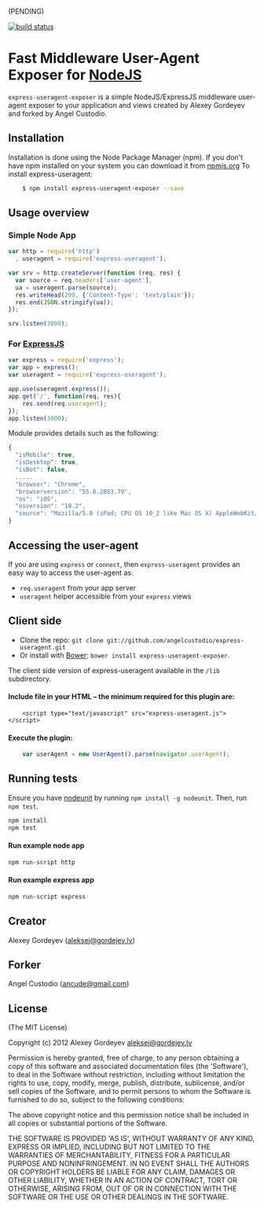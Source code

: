 (PENDING)

[![build status](https://secure.travis-ci.org/angelcustodio/express-useragent.png)](http://travis-ci.org/angelcustodio/express-useragent)

# Fast Middleware User-Agent Exposer for [NodeJS](http://nodejs.org/)

`express-useragent-exposer` is a simple NodeJS/ExpressJS middleware user-agent exposer to your application and views created by Alexey Gordeyev and forked by Angel Custodio.

## Installation

Installation is done using the Node Package Manager (npm). If you don't have npm installed on your system you can download it from [npmjs.org](http://npmjs.org/)
To install express-useragent:
```bash
    $ npm install express-useragent-exposer --save
```

## Usage overview

### Simple Node App

```js
var http = require('http')
  , useragent = require('express-useragent');

var srv = http.createServer(function (req, res) {
  var source = req.headers['user-agent'],
  ua = useragent.parse(source);
  res.writeHead(200, {'Content-Type': 'text/plain'});
  res.end(JSON.stringify(ua));
});

srv.listen(3000);
```

### For [ExpressJS](http://expressjs.com/)

```js
var express = require('express');
var app = express();
var useragent = require('express-useragent');

app.use(useragent.express());
app.get('/', function(req, res){
    res.send(req.useragent);
});
app.listen(3000);
```

Module provides details such as the following:

```js
{
  "isMobile": true,
  "isDesktop": true,
  "isBot": false,
  .....
  "browser": "Chrome",
  "browserversion": "55.0.2883.79",
  "os": "iOS",
  "osversion": "10.2",
  "source": "Mozilla/5.0 (iPad; CPU OS 10_2 like Mac OS X) AppleWebKit/602.1.50 (KHTML, like Gecko) CriOS/55.0.2883.79"
}

```

## Accessing the user-agent

If you are using `express` or `connect`, then `express-useragent`
provides an easy way to access the user-agent as:

- `req.useragent` from your app server
- `useragent` helper accessible from your `express` views

## Client side

* Clone the repo: `git clone git://github.com/angelcustodio/express-useragent.git`
* Or install with [Bower](http://twitter.github.com/bower): `bower install express-useragent-exposer`.

The client side version of express-useragent available in the `/lib` subdirectory.

#### Include file in your HTML – the minimum required for this plugin are:
```
    <script type="text/javascript" src="express-useragent.js"></script>
```
#### Execute the plugin:
```javascript
    var userAgent = new UserAgent().parse(navigator.userAgent);
```

## Running tests

Ensure you have [nodeunit](https://github.com/caolan/nodeunit) by running ```npm install -g nodeunit```.
Then, run ```npm test```.

```bash
npm install
npm test
```

#### Run example node app

```bash
npm run-script http
```

#### Run example express app

```bash
npm run-script express
```

## Creator

Alexey Gordeyev (aleksej@gordejev.lv)

## Forker

Angel Custodio (ancude@gmail.com)

## License

(The MIT License)

Copyright (c) 2012 Alexey Gordeyev <aleksej@gordejev.lv>

Permission is hereby granted, free of charge, to any person obtaining
a copy of this software and associated documentation files (the
'Software'), to deal in the Software without restriction, including
without limitation the rights to use, copy, modify, merge, publish,
distribute, sublicense, and/or sell copies of the Software, and to
permit persons to whom the Software is furnished to do so, subject to
the following conditions:

The above copyright notice and this permission notice shall be
included in all copies or substantial portions of the Software.

THE SOFTWARE IS PROVIDED 'AS IS', WITHOUT WARRANTY OF ANY KIND,
EXPRESS OR IMPLIED, INCLUDING BUT NOT LIMITED TO THE WARRANTIES OF
MERCHANTABILITY, FITNESS FOR A PARTICULAR PURPOSE AND NONINFRINGEMENT.
IN NO EVENT SHALL THE AUTHORS OR COPYRIGHT HOLDERS BE LIABLE FOR ANY
CLAIM, DAMAGES OR OTHER LIABILITY, WHETHER IN AN ACTION OF CONTRACT,
TORT OR OTHERWISE, ARISING FROM, OUT OF OR IN CONNECTION WITH THE
SOFTWARE OR THE USE OR OTHER DEALINGS IN THE SOFTWARE.
